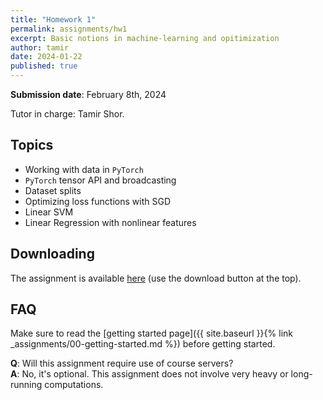 ```yaml
---
title: "Homework 1"
permalink: assignments/hw1
excerpt: Basic notions in machine-learning and opitimization
author: tamir
date: 2024-01-22
published: true
---
```


**Submission date**: February  8th, 2024

Tutor in charge: Tamir Shor.

## Topics

- Working with data in `PyTorch`
- `PyTorch` tensor API and broadcasting
- Dataset splits
- Optimizing loss functions with SGD
- Linear SVM
- Linear Regression with nonlinear features

## Downloading

The assignment is available
[here](https://technionmail-my.sharepoint.com/:u:/g/personal/tamir_shor_campus_technion_ac_il/Ea5HnFAe-udEm0eJQFSn7AUBcIpv822KKLnpqEFlaQo4Rw?e=kfZ3Bh)
(use the download button at the top).

## FAQ

Make sure to read the [getting started page]({{ site.baseurl }}{% link _assignments/00-getting-started.md %})
before getting started.

**Q**: Will this assignment require use of course servers?  
**A**: No, it's optional. This assignment does not involve very heavy or long-running
computations.

